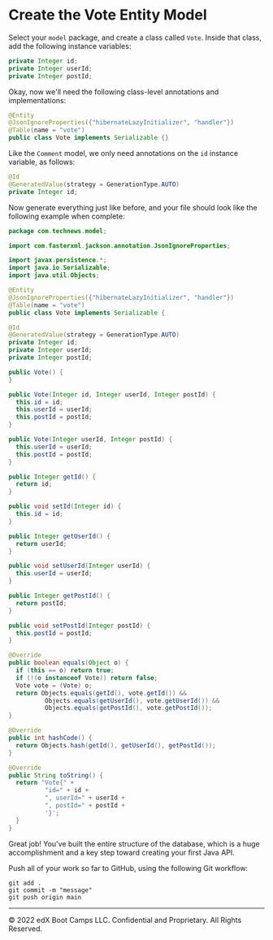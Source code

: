# Create the Vote Entity Model

Select your `model` package, and create a class called `Vote`. Inside that class, add the following instance variables:

```java
private Integer id;
private Integer userId;
private Integer postId;
```

Okay, now we'll need the following class-level annotations and implementations:

```java
@Entity
@JsonIgnoreProperties({"hibernateLazyInitializer", "handler"})
@Table(name = "vote")
public class Vote implements Serializable {}
```

Like the `Comment` model, we only need annotations on the `id` instance variable, as follows:

```java
@Id
@GeneratedValue(strategy = GenerationType.AUTO)
private Integer id;
```

Now generate everything just like before, and your file should look like the following example when complete:

```java
package com.technews.model;

import com.fasterxml.jackson.annotation.JsonIgnoreProperties;

import javax.persistence.*;
import java.io.Serializable;
import java.util.Objects;

@Entity
@JsonIgnoreProperties({"hibernateLazyInitializer", "handler"})
@Table(name = "vote")
public class Vote implements Serializable {

@Id
@GeneratedValue(strategy = GenerationType.AUTO)
private Integer id;
private Integer userId;
private Integer postId;

public Vote() {
}

public Vote(Integer id, Integer userId, Integer postId) {
  this.id = id;
  this.userId = userId;
  this.postId = postId;
}

public Vote(Integer userId, Integer postId) {
  this.userId = userId;
  this.postId = postId;
}

public Integer getId() {
  return id;
}

public void setId(Integer id) {
  this.id = id;
}

public Integer getUserId() {
  return userId;
}

public void setUserId(Integer userId) {
  this.userId = userId;
}

public Integer getPostId() {
  return postId;
}

public void setPostId(Integer postId) {
  this.postId = postId;
}

@Override
public boolean equals(Object o) {
  if (this == o) return true;
  if (!(o instanceof Vote)) return false;
  Vote vote = (Vote) o;
  return Objects.equals(getId(), vote.getId()) &&
          Objects.equals(getUserId(), vote.getUserId()) &&
          Objects.equals(getPostId(), vote.getPostId());
}

@Override
public int hashCode() {
  return Objects.hash(getId(), getUserId(), getPostId());
}

@Override
public String toString() {
  return "Vote{" +
          "id=" + id +
          ", userId=" + userId +
          ", postId=" + postId +
          '}';
  }
}
```

Great job! You've built the entire structure of the database, which is a huge accomplishment and a key step toward creating your first Java API.

Push all of your work so far to GitHub, using the following Git workflow:

```console
git add .
git commit -m "message"
git push origin main
```

---
© 2022 edX Boot Camps LLC. Confidential and Proprietary. All Rights Reserved.